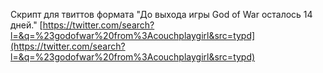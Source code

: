 Скрипт для твиттов формата "До выхода игры God of War осталось 14 дней."
[https://twitter.com/search?l=&q=%23godofwar%20from%3Acouchplaygirl&src=typd](https://twitter.com/search?l=&q=%23godofwar%20from%3Acouchplaygirl&src=typd)